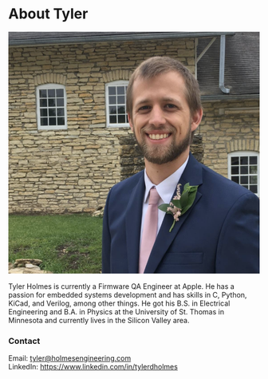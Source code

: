 
# About Tyler

![alt text][Tyler Picture]

Tyler Holmes is currently a Firmware QA Engineer at Apple. He has a passion for
embedded systems development and has skills in C, Python, KiCad, and Verilog, among
other things.
He got his B.S. in Electrical Engineering and B.A. in Physics at the
University of St. Thomas in Minnesota and currently lives in the Silicon Valley area.

### Contact

Email: <tyler@holmesengineering.com> <br/>
LinkedIn: <https://www.linkedin.com/in/tylerdholmes>

[Tyler Picture]: https://raw.githubusercontent.com/TDHolmes/tdholmes.github.io/master/_pictures/tyler_courtneywedding.png "Tyler does not have many pictures of himself..."

[linkedin link]: https://www.linkedin.com/in/tylerdholmes
